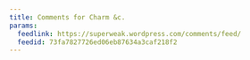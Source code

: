 ```yaml
---
title: Comments for Charm &c.
params:
  feedlink: https://superweak.wordpress.com/comments/feed/
  feedid: 73fa7827726ed06eb87634a3caf218f2
---
```

